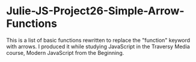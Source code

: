 # Julie-JS-Project26-Simple-Arrow-Functions

This is a list of basic functions rewritten to replace the "function" keyword with arrows.  I produced it while studying JavaScript in the Traversy Media course, Modern JavaScript from the Beginning.  
